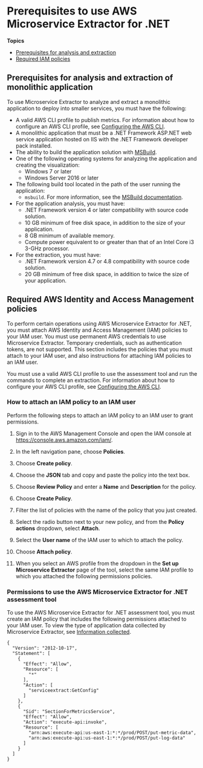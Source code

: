 # Prerequisites to use AWS Microservice Extractor for \.NET<a name="microservice-extractor-prerequisites"></a>

**Topics**
+ [Prerequisites for analysis and extraction](#microservice-extractor-prerequisites-analysis-extraction)
+ [Required IAM policies](#microservice-extractor-iam)

## Prerequisites for analysis and extraction of monolithic application<a name="microservice-extractor-prerequisites-analysis-extraction"></a>

To use Microservice Extractor to analyze and extract a monolithic application to deploy into smaller services, you must have the following:
+ A valid AWS CLI profile to publish metrics\. For information about how to configure an AWS CLI profile, see [Configuring the AWS CLI](https://docs.aws.amazon.com/cli/latest/userguide/cli-chap-configure.html)\.
+ A monolithic application that must be a \.NET Framework ASP\.NET web service application hosted on IIS with the \.NET Framework developer pack installed\.
+ The ability to build the application solution with [MSBuild](https://docs.microsoft.com/en-us/visualstudio/msbuild/msbuild)\.
+ One of the following operating systems for analyzing the application and creating the visualization:
  + Windows 7 or later
  + Windows Server 2016 or later
+ The following build tool located in the path of the user running the application:
  + `msbuild`\. For more information, see the [MSBuild documentation](https://docs.microsoft.com/en-us/visualstudio/msbuild/msbuild?view=vs-2019)\.
+ For the application analysis, you must have:
  + \.NET Framework version 4 or later compatibility with source code solution\.
  + 10 GB minimum of free disk space, in addition to the size of your application\.
  + 8 GB minimum of available memory\.
  + Compute power equivalent to or greater than that of an Intel Core i3 3\-GHz processor\.
+ For the extraction, you must have:
  + \.NET Framework version 4\.7 or 4\.8 compatibility with source code solution\.
  + 20 GB minimum of free disk space, in addition to twice the size of your application\.

## Required AWS Identity and Access Management policies<a name="microservice-extractor-iam"></a>

To perform certain operations using AWS Microservice Extractor for \.NET, you must attach AWS Identity and Access Management \(IAM\) policies to your IAM user\. You must use permanent AWS credentials to use Microservice Extractor\. Temporary credentials, such as authentication tokens, are not supported\. This section includes the policies that you must attach to your IAM user, and also instructions for attaching IAM policies to an IAM user\.

You must use a valid AWS CLI profile to use the assessment tool and run the commands to complete an extraction\. For information about how to configure your AWS CLI profile, see [Configuring the AWS CLI](https://docs.aws.amazon.com/cli/latest/userguide/cli-chap-configure.html)\.

### How to attach an IAM policy to an IAM user<a name="microservice-extractor-iam-how-to-attach-policy"></a>

Perform the following steps to attach an IAM policy to an IAM user to grant permissions\.

1. Sign in to the AWS Management Console and open the IAM console at [https://console\.aws\.amazon\.com/iam/](https://console.aws.amazon.com/iam/)\.

1. In the left navigation pane, choose **Policies**\.

1. Choose **Create policy**\.

1. Choose the **JSON** tab and copy and paste the policy into the text box\.

1. Choose **Review Policy** and enter a **Name** and **Description** for the policy\.

1. Choose **Create Policy**\.

1. Filter the list of policies with the name of the policy that you just created\.

1. Select the radio button next to your new policy, and from the **Policy actions** dropdown, select **Attach**\.

1. Select the **User name** of the IAM user to which to attach the policy\.

1. Choose **Attach policy**\.

1. When you select an AWS profile from the dropdown in the **Set up Microservice Extractor** page of the tool, select the same IAM profile to which you attached the following permissions policies\.

### Permissions to use the AWS Microservice Extractor for \.NET assessment tool<a name="microservice-extractor-iam-assessment"></a>

To use the AWS Microservice Extractor for \.NET assessment tool, you must create an IAM policy that includes the following permissions attached to your IAM user\. To view the type of application data collected by Microservice Extractor, see [Information collected](microservice-extractor-information-collected.md)\.

```
{
  "Version": "2012-10-17",
  "Statement": [
    {
      "Effect": "Allow",
      "Resource": [
        "*"
      ],
      "Action": [
        "serviceextract:GetConfig"
      ]
    },
    {
      "Sid": "SectionForMetricsService",
      "Effect": "Allow",
      "Action": "execute-api:invoke",
      "Resource": [
        "arn:aws:execute-api:us-east-1:*:*/prod/POST/put-metric-data",
        "arn:aws:execute-api:us-east-1:*:*/prod/POST/put-log-data"
      ]
    }
  ]
}
```